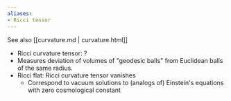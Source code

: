 ```yaml
---
aliases:
- Ricci tensor
---
```















See also [[curvature.md | curvature.html]]

-   Ricci curvature tensor: ?
-   Measures deviation of volumes of "geodesic balls" from Euclidean balls of the same radius.
-   Ricci flat: Ricci curvature tensor vanishes
    -   Correspond to vacuum solutions to (analogs of) Einstein's equations with zero cosmological constant
